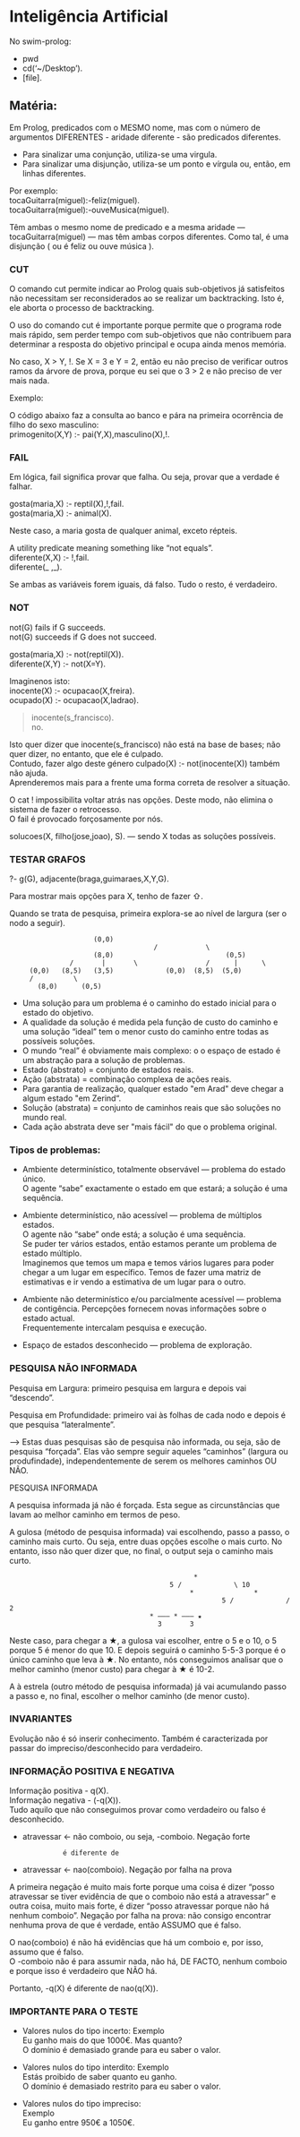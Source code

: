 # Inteligência Artificial

No swim-prolog:

- pwd
- cd(‘~/Desktop’).
- [file].

## Matéria:

Em Prolog, predicados com o MESMO nome, mas com o número de argumentos DIFERENTES - aridade diferente - são predicados diferentes.

- Para sinalizar uma conjunção, utiliza-se uma virgula.
- Para sinalizar uma disjunção, utiliza-se um ponto e vírgula ou, então, em linhas diferentes.

Por exemplo:\
tocaGuitarra(miguel):-feliz(miguel).\
tocaGuitarra(miguel):-ouveMusica(miguel).

Têm ambas o mesmo nome de predicado e a mesma aridade — tocaGuitarra(miguel) — mas têm ambas corpos diferentes. Como tal, é uma disjunção ( ou é feliz ou ouve música ).

### CUT

O comando cut permite indicar ao Prolog quais sub-objetivos já satisfeitos não necessitam ser reconsiderados ao se realizar um backtracking. Isto é, ele aborta o processo de backtracking.

O uso do comando cut é importante porque permite que o programa rode mais rápido, sem perder tempo com sub-objetivos que não contribuem para determinar a resposta do objetivo principal e ocupa ainda menos memória.

No caso, X > Y, !. Se X = 3 e Y = 2, então eu não preciso de verificar outros ramos da árvore de prova, porque eu sei que o 3 > 2 e não preciso de ver mais nada.

Exemplo:

O código abaixo faz a consulta ao banco e pára na primeira ocorrência de filho do sexo masculino:\
primogenito(X,Y) :- pai(Y,X),masculino(X),!.


### FAIL

Em lógica, fail significa provar que falha. Ou seja, provar que a verdade é falhar.

gosta(maria,X) :- reptil(X),!,fail.\
gosta(maria,X) :- animal(X).

Neste caso, a maria gosta de qualquer animal, exceto répteis.

A utility predicate meaning something like “not equals”.\
diferente(X,X) :- !,fail.\
diferente(_ ,_).

Se ambas as variáveis forem iguais, dá falso. Tudo o resto, é verdadeiro.


### NOT

not(G) fails if G succeeds.\
not(G) succeeds if G does not succeed.

gosta(maria,X) :- not(reptil(X)).\
diferente(X,Y) :-  not(X=Y).

Imaginenos isto:\
inocente(X) :- ocupacao(X,freira).\
ocupado(X) :- ocupacao(X,ladrao).

> inocente(s_francisco).\
> no.

Isto quer dizer que inocente(s_francisco) não está na base de bases; não quer dizer, no entanto, que ele é culpado.\
Contudo, fazer algo deste género culpado(X) :- not(inocente(X)) também não ajuda.\
Aprenderemos mais para a frente uma forma correta de resolver a situação.

O cat ! impossibilita voltar atrás nas opções. Deste modo, não elimina o sistema de fazer o retrocesso.\
O fail é provocado forçosamente por nós.

solucoes(X, filho(jose,joao), S).                      — sendo X todas as soluções possíveis.


### TESTAR GRAFOS

?- g(G), adjacente(braga,guimaraes,X,Y,G).

Para mostrar mais opções para X, tenho de fazer ⇧.


Quando se trata de pesquisa, primeira explora-se ao nível de largura (ser o nodo a seguir).

					     (0,0)
                                        /            \
                         (8,0)                            (0,5)
                   /       |       \                 /      |      \
		 (0,0)   (8,5)   (3,5)             (0,0)  (8,5)  (5,0)
	     /          \
           (8,0)      (0,5)



- Uma solução para um problema é o caminho do estado inicial para o estado do objetivo.
- A qualidade da solução é medida pela função de custo do caminho e uma solução “ideal” tem o menor custo do caminho entre todas as possíveis soluções.
- O mundo “real” é obviamente mais complexo: o o espaço de estado é um abstração para a solução de problemas.
- Estado (abstrato) = conjunto de estados reais.
- Ação (abstrata) = combinação complexa de ações reais.
- Para garantia de realização, qualquer estado "em Arad" deve chegar a algum estado "em Zerind“.
- Solução (abstrata) = conjunto de caminhos reais que são soluções no mundo real.
- Cada ação abstrata deve ser "mais fácil" do que o problema original.

### Tipos de problemas:

- Ambiente determinístico, totalmente observável — problema do estado único.\
O agente “sabe” exactamente o estado em que estará; a solução é uma sequência.

- Ambiente determinístico, não acessível — problema de múltiplos estados.\
O agente não “sabe” onde está; a solução é uma sequência.\
Se puder ter vários estados, então estamos perante um problema de estado múltiplo.\
Imaginemos que temos um mapa e temos vários lugares para poder chegar a um lugar em específico. Temos de fazer uma matriz de estimativas e ir vendo a estimativa de um lugar para o outro.

- Ambiente não determinístico e/ou parcialmente acessível — problema de contigência.
Percepções fornecem novas informações sobre o estado actual.\
Frequentemente intercalam pesquisa e execução.

- Espaço de estados desconhecido — problema de exploração.


### PESQUISA NÃO INFORMADA

Pesquisa em Largura: primeiro pesquisa em largura e depois vai “descendo”.

Pesquisa em Profundidade: primeiro vai às folhas de cada nodo e depois é que pesquisa “lateralmente”.

——> Estas duas pesquisas são de pesquisa não informada, ou seja, são de pesquisa “forçada”. Elas vão sempre seguir aqueles “caminhos” (largura ou produfindade), independentemente de serem os melhores caminhos OU NÃO.


PESQUISA INFORMADA

A pesquisa informada já não é forçada. Esta segue as circunstâncias que lavam ao melhor caminho em termos de peso.

A gulosa (método de pesquisa informada) vai escolhendo, passo a passo, o caminho mais curto. Ou seja, entre duas opções escolhe o mais curto. No entanto, isso não quer dizer que, no final, o output seja o caminho mais curto.

												  *
											5 /   	        \ 10
    											 *               *
              								             5 /   	         / 2
									   * ——— * ——— ★
										 3	     3

Neste caso, para chegar a ★, a gulosa vai escolher, entre o 5 e o 10, o 5 porque 5 é menor do que 10. E depois seguirá o caminho 5-5-3 porque é o único caminho que leva à ★. No entanto, nós conseguimos analisar que o melhor caminho (menor custo) para chegar à ★ é 10-2.

A à estrela (outro método de pesquisa informada) já vai acumulando passo a passo e, no final, escolher o melhor caminho (de menor custo).


### INVARIANTES

Evolução não é só inserir conhecimento. Também é caracterizada por passar do impreciso/desconhecido para verdadeiro.


### INFORMAÇÃO POSITIVA E NEGATIVA

Informação positiva - q(X).\
Informação negativa - (-q(X)).\
Tudo aquilo que não conseguimos provar como verdadeiro ou falso é desconhecido.

- atravessar <- não comboio, ou seja, -comboio.                   Negação forte

                é diferente de

- atravessar <- nao(comboio).                                     Negação por falha na prova

A primeira negação é muito mais forte porque uma coisa é dizer “posso atravessar se tiver evidência de que o comboio não está a atravessar” e outra coisa, muito mais forte, é dizer “posso atravessar porque não há nenhum comboio”. Negação por falha na prova: não consigo encontrar nenhuma prova de que é verdade, então ASSUMO que é falso.

O nao(comboio) é não há evidências que há um comboio e, por isso, assumo que é falso.\
O -comboio não é para assumir nada, não há, DE FACTO, nenhum comboio e porque isso é verdadeiro que NÃO há.

Portanto, -q(X) é diferente de nao(q(X)).


### IMPORTANTE PARA O TESTE

- Valores nulos do tipo incerto: 
Exemplo\
Eu ganho mais do que 1000€. Mas quanto?\
O domínio é demasiado grande para eu saber o valor.

- Valores nulos do tipo interdito:
Exemplo\
Estás proibido de saber quanto eu ganho.\
O domínio é demasiado restrito para eu saber o valor.

- Valores nulos do tipo impreciso:\
Exemplo\
Eu ganho entre 950€ a 1050€.

